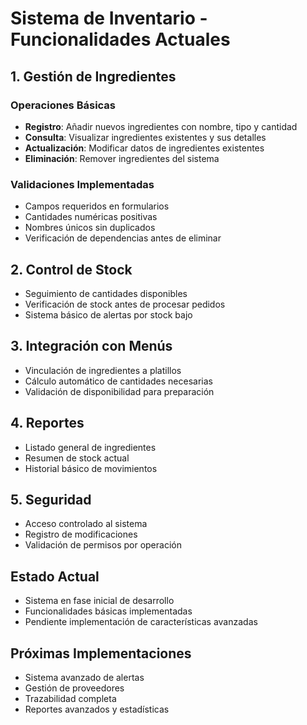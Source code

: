 # Sistema de Inventario - Funcionalidades Actuales

## 1. Gestión de Ingredientes
### Operaciones Básicas
- **Registro**: Añadir nuevos ingredientes con nombre, tipo y cantidad
- **Consulta**: Visualizar ingredientes existentes y sus detalles
- **Actualización**: Modificar datos de ingredientes existentes
- **Eliminación**: Remover ingredientes del sistema

### Validaciones Implementadas
- Campos requeridos en formularios
- Cantidades numéricas positivas
- Nombres únicos sin duplicados
- Verificación de dependencias antes de eliminar

## 2. Control de Stock
- Seguimiento de cantidades disponibles
- Verificación de stock antes de procesar pedidos
- Sistema básico de alertas por stock bajo

## 3. Integración con Menús
- Vinculación de ingredientes a platillos
- Cálculo automático de cantidades necesarias
- Validación de disponibilidad para preparación

## 4. Reportes
- Listado general de ingredientes
- Resumen de stock actual
- Historial básico de movimientos

## 5. Seguridad
- Acceso controlado al sistema
- Registro de modificaciones
- Validación de permisos por operación

## Estado Actual
- Sistema en fase inicial de desarrollo
- Funcionalidades básicas implementadas
- Pendiente implementación de características avanzadas

## Próximas Implementaciones
- Sistema avanzado de alertas
- Gestión de proveedores
- Trazabilidad completa
- Reportes avanzados y estadísticas